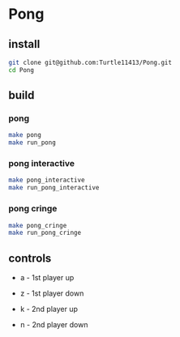 # Pong

## install
```bash
git clone git@github.com:Turtle11413/Pong.git
cd Pong
```

## build
### pong
```bash
make pong
make run_pong
```

### pong interactive
```bash
make pong_interactive
make run_pong_interactive
```

### pong cringe
```bash
make pong_cringe
make run_pong_cringe
```
## controls
 - a - 1st player up
 - z - 1st player down

 - k - 2nd player up
 - n - 2nd player down
